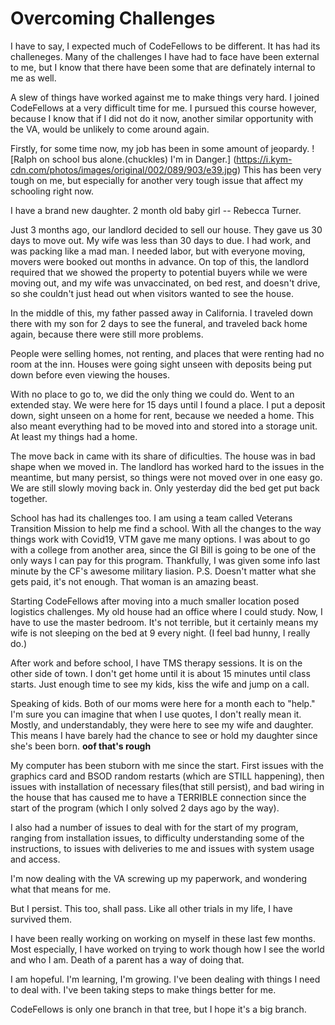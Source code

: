 # Overcoming Challenges

I have to say, I expected much of CodeFellows to be different. It has had its challeneges.
Many of the challenges I have had to face have been external to me, but I know that there have been some that are definately internal to me as well.

A slew of things have worked against me to make things very hard. I joined CodeFellows at a very difficult time for me. I pursued this course however, because I know that if I did not do it now, another similar opportunity with the VA, would be unlikely to come around again.

Firstly, for some time now, my job has been in some amount of jeopardy.
![Ralph on school bus alone.(chuckles) I'm in Danger.] (https://i.kym-cdn.com/photos/images/original/002/089/903/e39.jpg)
This has been very tough on me, but especially for another very tough issue that affect my schooling right now.

I have a brand new daughter. 2 month old baby girl -- Rebecca Turner.

Just 3 months ago, our landlord decided to sell our house. They gave us 30 days to move out. My wife was less than 30 days to due. I had work, and was packing like a mad man. I needed labor, but with everyone moving, movers were booked out months in advance.
On top of this, the landlord required that we showed the property to potential buyers while we were moving out, and my wife was unvaccinated, on bed rest, and doesn't drive, so she couldn't just head out when visitors wanted to see the house.

In the middle of this, my father passed away in California. I traveled down there with my son for 2 days to see the funeral, and traveled back home again, because there were still more problems.

People were selling homes, not renting, and places that were renting had no room at the inn. Houses were going sight unseen with deposits being put down before even viewing the houses.

With no place to go to, we did the only thing we could do. Went to an extended stay. We were here for 15 days until I found a place. I put a deposit down, sight unseen on a home for rent, because we needed a home. This also meant everything had to be moved into and stored into a storage unit. At least my things had a home.

The move back in came with its share of dificulties. The house was in bad shape when we moved in. The landlord has worked hard to the issues in the meantime, but many persist, so things were not moved over in one easy go. We are still slowly moving back in. Only yesterday did the bed get put back together.

School has had its challenges too. I am using a team called Veterans Transition Mission to help me find a school. With all the changes to the way things work with Covid19, VTM gave me many options. I was about to go with a college from another area, since the GI Bill is going to be one of the only ways I can pay for this program. Thankfully, I was given some info last minute by the CF's awesome military liasion.
P.S. Doesn't matter what she gets paid, it's not enough. That woman is an amazing beast.

Starting CodeFellows after moving into a much smaller location posed logistics challenges. My old house had an office where I could study. Now, I have to use the master bedroom. It's not terrible, but it certainly means my wife is not sleeping on the bed at 9 every night. (I feel bad hunny, I really do.)

After work and before school, I have TMS therapy sessions. It is on the other side of town. I don't get home until it is about 15 minutes until class starts. Just enough time to see my kids, kiss the wife and jump on a call.

Speaking of kids. Both of our moms were here for a month each to "help." I'm sure you can imagine that when I use quotes, I don't really mean it. Mostly, and understandably, they were here to see my wife and daughter. This means I have barely had the chance to see or hold my daughter since she's been born. **oof that's rough**

My computer has been stuborn with me since the start. First issues with the graphics card and BSOD random restarts (which are STILL happening), then issues with installation of necessary files(that still persist), and bad wiring in the house that has caused me to have a TERRIBLE connection since the start of the program (which I only solved 2 days ago by the way).

I also had a number of issues to deal with for the start of my program, ranging from installation issues, to difficulty understanding some of the instructions, to issues with deliveries to me and issues with system usage and access.

I'm now dealing with the VA screwing up my paperwork, and wondering what that means for me.

But I persist. This too, shall pass. Like all other trials in my life, I have survived them.

I have been really working on working on myself in these last few months. Most especially, I have worked on trying to work though how I see the world and who I am. Death of a parent has a way of doing that.

I am hopeful. I'm learning, I'm growing. I've been dealing with things I need to deal with. I've been taking steps to make things better for me.

CodeFellows is only one branch in that tree, but I hope it's a big branch.
